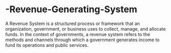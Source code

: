 # -Revenue-Generating-System
A Revenue System is a structured process or framework that an organization, government, or business uses to collect, manage, and allocate funds. In the context of governments, a revenue system refers to the methods and channels through which a government generates income to fund its operations and public services.
